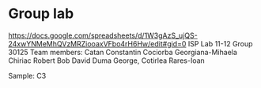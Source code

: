 # Group lab
https://docs.google.com/spreadsheets/d/1W3gAzS_ujQS-24xwYNMeMhQVzMRZiooaxVFbo4rH6Hw/edit#gid=0
ISP Lab 11-12
Group 30125
Team members:
Catan Constantin
Cociorba Georgiana-Mihaela
Chiriac Robert
Bob David
Duma George, Cotirlea Rares-Ioan

Sample:
C3  
